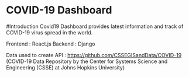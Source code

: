 # COVID-19 Dashboard

#Introduction
Covid19 Dashboard provides latest information and track of COVID-19 virus spread in the world.  

Frontend : React.js
Backend : Django

Data  used to create API : https://github.com/CSSEGISandData/COVID-19 (COVID-19 Data Repository by the Center for Systems Science and Engineering (CSSE) at Johns Hopkins University)

